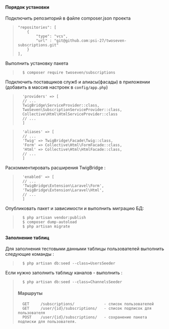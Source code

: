 #### Порядок установки
Подключить репозиторий в файле composer.json проекта
>     "repositories": [
>         {
>             "type": "vcs",
>             "url" : "git@github.com:psi-27/twoseven-subscriptions.git"
>         }
>     ],

Выполнить установку пакета
>       $ composer require twoseven/subscriptions 

Подключить поставщиков служб и алиасы(фасады) в приложении (добавить в массив настроек в `config/app.php`)
>       'providers' => [ 
>       // ...
>       TwigBridge\ServiceProvider::class,
>       TwoSeven\SubscriptionServiceProvider::class,
>       Collective\Html\HtmlServiceProvider::class
>       // ...
>       ]

>       'aliases' => [
>       // ...
>       'Twig' => TwigBridge\Facade\Twig::class,
>       'Form' => Collective\Html\FormFacade::class,
>       'Html' => Collective\Html\HtmlFacade::class,
>       // ...
>       ]

Раскомментировать расширения TwigBridge :
>       'enabled' => [
>       // ...
>       'TwigBridge\Extension\Laravel\Form',
>       'TwigBridge\Extension\Laravel\Html',
>       // ...
>       ]

Опубликовать пакет и зависимости и выполнить миграцию БД: 
>       $ php artisan vendor:publish
>       $ composer dump-autoload
>       $ php artisan migrate

#### Заполнение таблиц
Для заполнения тестовыми данными таблицы пользователей выполнить следующие команды :
>       $ php artisan db:seed --class=UsersSeeder

Если нужно заполнить таблицу каналов - выполнить :
>       $ php artisan db:seed --class=ChannelsSeeder
>
>#### Маршруты
>       GET     /subscriptions/             - список пользователей
>       GET     /user/{id}/subscriptions/   - список подписок для пользователя
>       POST    /user/{id}/subscriptions/   - сохранение пакета подписки для пользователя.